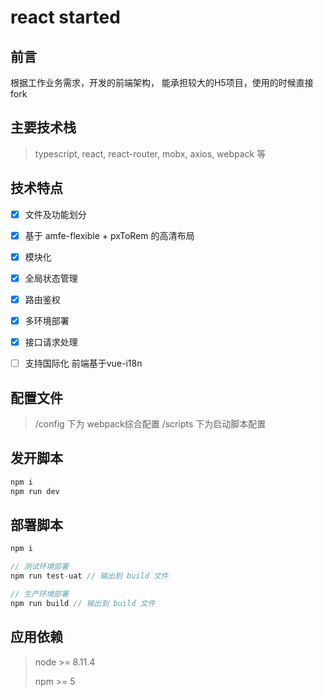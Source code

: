 
# react started #


## 前言 ##
根据工作业务需求，开发的前端架构， 能承担较大的H5项目，使用的时候直接 fork

## 主要技术栈 ##
> typescript, react, react-router, mobx, axios, webpack 等




## 技术特点 ##
- [x] 文件及功能划分
- [x] 基于 amfe-flexible + pxToRem 的高清布局
- [x] 模块化
- [x] 全局状态管理
- [x] 路由鉴权
- [x] 多环境部署
- [x] 接口请求处理
- [ ] 支持国际化 前端基于vue-i18n



## 配置文件 ##
> /config 下为 webpack综合配置
> /scripts 下为启动脚本配置

## 发开脚本 ##

```js
npm i
npm run dev
```
## 部署脚本 ##

```js
npm i

// 测试环境部署
npm run test-uat // 输出到 build 文件

// 生产环境部署
npm run build // 输出到 build 文件
```

## 应用依赖 ##
> node >= 8.11.4
>
> npm >= 5



